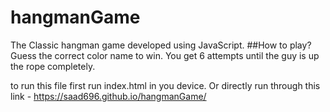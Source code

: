 # hangmanGame
The Classic hangman game developed using JavaScript.
##How to play?
Guess the correct color name to win. 
You get 6 attempts until the guy is up the rope completely.

to run this file first run index.html in you device.
Or directly run through this link - https://saad696.github.io/hangmanGame/
